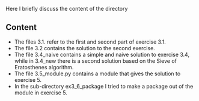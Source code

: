 Here I briefly discuss the content of the directory

## Content

- The files 3.1. refer to the first and second part of exercise 3.1.
- The file 3.2 contains the solution to the second exercise.
- The file 3.4_naive contains a simple and naive solution to exercise 3.4, while in 3.4_new there is a second solution based on the Sieve of Eratosthenes algorithm.
- The file 3.5_module.py contains a module that gives the solution to exercise 5.
- In the sub-directory ex3_6_package I tried to make a package out of the module in exercise 5.
